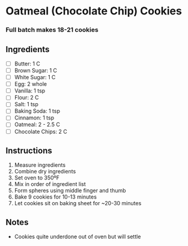 # Oatmeal (Chocolate Chip) Cookies

### Full batch makes 18-21 cookies

## Ingredients
- [ ] Butter: 1 C
- [ ] Brown Sugar: 1 C
- [ ] White Sugar: 1 C
- [ ] Egg: 2 whole
- [ ] Vanilla: 1 tsp
- [ ] Flour: 2 C
- [ ] Salt: 1 tsp
- [ ] Baking Soda: 1 tsp
- [ ] Cinnamon: 1 tsp
- [ ] Oatmeal: 2 - 2.5 C
- [ ] Chocolate Chips: 2 C

## Instructions
1. Measure ingredients
2. Combine dry ingredients
3. Set oven to 350ºF
4. Mix in order of ingredient list
5. Form spheres using middle finger and thumb
6. Bake 9 cookies for 10-13 minutes
7. Let cookies sit on baking sheet for ~20-30 minutes

## Notes
- Cookies quite underdone out of oven but will settle
